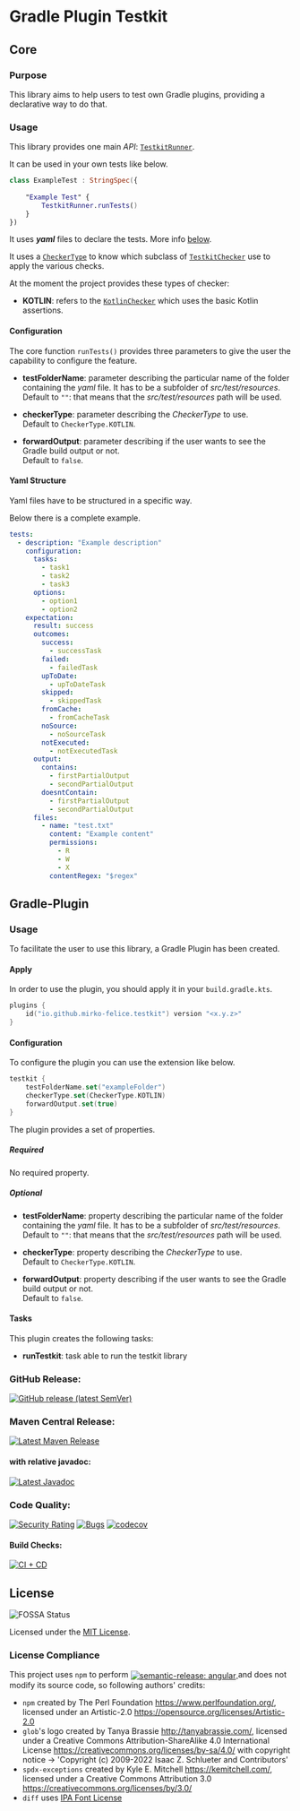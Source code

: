 # Gradle Plugin Testkit

## Core

### Purpose

This library aims to help users to test own Gradle plugins, providing a declarative way
to do that.

### Usage

This library provides one main _API_: [`TestkitRunner`](https://github.com/mirko-felice/gradle-plugin-testkit/blob/master/core/src/main/kotlin/io/github/mirkofelice/api/TestkitRunner.kt).

It can be used in your own tests like below.

```kotlin
class ExampleTest : StringSpec({
    
    "Example Test" {
        TestkitRunner.runTests()
    }   
})
```

It uses **_yaml_** files to declare the tests. More info [below](#yaml-structure).

It uses a [`CheckerType`](https://github.com/mirko-felice/gradle-plugin-testkit/blob/master/src/main/kotlin/io/github/mirkofelice/api/CheckerType.kt) 
to know which subclass of [`TestkitChecker`](https://github.com/mirko-felice/gradle-plugin-testkit/blob/master/core/src/main/kotlin/io/github/mirkofelice/core/TestkitChecker.kt)
use to apply the various checks.

At the moment the project provides these types of checker:

- **KOTLIN**: refers to the [`KotlinChecker`](https://github.com/mirko-felice/gradle-plugin-testkit/blob/master/core/src/main/kotlin/io/github/mirkofelice/core/KotlinChecker.kt)
  which uses the basic Kotlin assertions.

#### Configuration

The core function `runTests()` provides three parameters to give the user the capability to 
configure the feature.

- **testFolderName**: parameter describing the particular name of the folder containing the _yaml_ file.
  It has to be a subfolder of _src/test/resources_.\
  Default to `""`: that means that the _src/test/resources_ path will be used.

- **checkerType**: parameter describing the _CheckerType_ to use.\
  Default to `CheckerType.KOTLIN`.

- **forwardOutput**: parameter describing if the user wants to see the Gradle build output or not.\
  Default to `false`.

#### Yaml Structure

Yaml files have to be structured in a specific way.

Below there is a complete example.

```yaml
tests:
  - description: "Example description"
    configuration:
      tasks:
        - task1
        - task2
        - task3
      options:
        - option1
        - option2
    expectation:
      result: success
      outcomes:
        success:
          - successTask
        failed:
          - failedTask
        upToDate:
          - upToDateTask
        skipped:
          - skippedTask
        fromCache:
          - fromCacheTask
        noSource:
          - noSourceTask
        notExecuted:
          - notExecutedTask
      output:
        contains:
          - firstPartialOutput
          - secondPartialOutput
        doesntContain:
          - firstPartialOutput
          - secondPartialOutput
      files:
        - name: "test.txt"
          content: "Example content"
          permissions:
            - R
            - W
            - X
          contentRegex: "$regex"
```

## Gradle-Plugin

### Usage

To facilitate the user to use this library, a Gradle Plugin has been created.

#### Apply

In order to use the plugin, you should apply it in your `build.gradle.kts`.

```kotlin
plugins {
    id("io.github.mirko-felice.testkit") version "<x.y.z>"
}
```

#### Configuration

To configure the plugin you can use the extension like below.

```kotlin
testkit {
    testFolderName.set("exampleFolder")
    checkerType.set(CheckerType.KOTLIN)
    forwardOutput.set(true)
}
```

The plugin provides a set of properties.

##### Required

No required property.

##### Optional

- **testFolderName**: property describing the particular name of the folder containing the _yaml_ file.
  It has to be a subfolder of _src/test/resources_.\
  Default to `""`: that means that the _src/test/resources_ path will be used.

- **checkerType**: property describing the _CheckerType_ to use.\
  Default to `CheckerType.KOTLIN`.

- **forwardOutput**: property describing if the user wants to see the Gradle build output or not.\
  Default to `false`.

#### Tasks

This plugin creates the following tasks:

- **runTestkit**: task able to run the testkit library


### GitHub Release:

[![GitHub release (latest SemVer)](https://img.shields.io/github/v/release/mirko-felice/gradle-plugin-testkit?label=github&logo=github)](https://github.com/mirko-felice/gradle-plugin-testkit/releases/latest)

### Maven Central Release:

[![Latest Maven Release](https://img.shields.io/maven-central/v/io.github.mirko-felice.testkit/core?label=maven&logo=apachemaven)](https://central.sonatype.com/artifact/io.github.mirko-felice.testkit/core)

#### with relative javadoc:

[![Latest Javadoc](https://javadoc.io/badge2/io.github.mirko-felice.testkit/core/javadoc.svg?label=javadoc)](https://javadoc.io/doc/io.github.mirko-felice.testkit/core)

### Code Quality:

[![Security Rating](https://sonarcloud.io/api/project_badges/measure?project=mirko-felice_gradle-plugin-testkit&metric=security_rating)](https://sonarcloud.io/summary/overall?id=mirko-felice_gradle-plugin-testkit)
[![Bugs](https://sonarcloud.io/api/project_badges/measure?project=mirko-felice_gradle-plugin-testkit&metric=bugs)](https://sonarcloud.io/summary/overall?id=mirko-felice_gradle-plugin-testkit)
[![codecov](https://codecov.io/gh/mirko-felice/gradle-plugin-testkit/branch/master/graph/badge.svg?token=TCU6QY2RD5)](https://codecov.io/gh/mirko-felice/gradle-plugin-testkit)

#### Build Checks:

[![CI + CD](https://github.com/mirko-felice/gradle-plugin-testkit/actions/workflows/ci-and-cd.yml/badge.svg)](https://github.com/mirko-felice/gradle-plugin-testkit/actions/workflows/ci-and-cd.yml)

## License

![FOSSA Status](https://app.fossa.com/api/projects/git%2Bgithub.com%2Fmirko-felice%2Fgradle-plugin-testkit-core.svg?type=shield)

Licensed under the [MIT License](LICENSE).

### License Compliance

<div>
This project uses <code>npm</code> to perform

<a href="https://github.com/semantic-release/semantic-release">
    <img src="https://img.shields.io/badge/semantic--release-angular-e10079?logo=semantic-release" 
      style="vertical-align:middle" alt="semantic-release: angular"/>
</a>
and does not modify its source code, so following authors' credits:

- `npm` created by The Perl Foundation <https://www.perlfoundation.org/>, licensed
  under an Artistic-2.0 <https://opensource.org/licenses/Artistic-2.0>
- `glob`'s logo created by Tanya Brassie <http://tanyabrassie.com/>, licensed
  under a Creative Commons Attribution-ShareAlike 4.0 International License
  <https://creativecommons.org/licenses/by-sa/4.0/> with copyright notice ->
  'Copyright (c) 2009-2022 Isaac Z. Schlueter and Contributors'
- `spdx-exceptions` created by Kyle E. Mitchell <https://kemitchell.com/>, licensed
  under a Creative Commons Attribution 3.0 <https://creativecommons.org/licenses/by/3.0/>
- `diff` uses [IPA Font License](licenses/IPA%20Font%20License%20(IPA))

</div>
